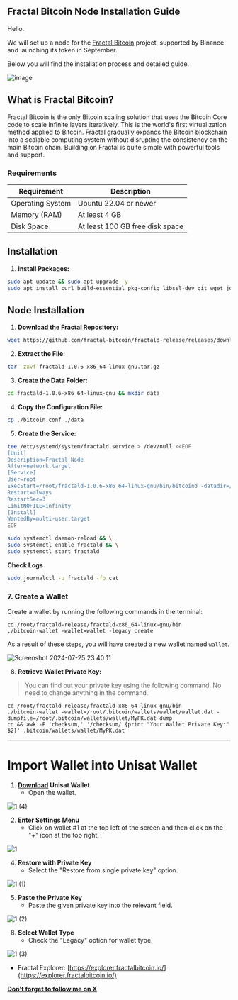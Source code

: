 ## Fractal Bitcoin Node Installation Guide

Hello.

We will set up a node for the [Fractal Bitcoin](https://www.fractalbitcoin.io/) project, supported by Binance and launching its token in September.

Below you will find the installation process and detailed guide.

![image](https://github.com/user-attachments/assets/7e9c98e5-d1e9-4a4f-a59f-4997a0e86d8e)

## What is Fractal Bitcoin?

Fractal Bitcoin is the only Bitcoin scaling solution that uses the Bitcoin Core code to scale infinite layers iteratively. This is the world's first virtualization method applied to Bitcoin. Fractal gradually expands the Bitcoin blockchain into a scalable computing system without disrupting the consistency on the main Bitcoin chain. Building on Fractal is quite simple with powerful tools and support.

### Requirements

| Requirement                  | Description                         |
|------------------------------|-------------------------------------|
| Operating System             | Ubuntu 22.04 or newer               |
| Memory (RAM)                 | At least 4 GB                       |
| Disk Space                   | At least 100 GB free disk space     |

## Installation

1. **Install Packages:**

```bash
sudo apt update && sudo apt upgrade -y
sudo apt install curl build-essential pkg-config libssl-dev git wget jq make gcc chrony -y
```

## Node Installation

1. **Download the Fractal Repository:**

```bash
wget https://github.com/fractal-bitcoin/fractald-release/releases/download/v1.0.6/fractald-1.0.6-x86_64-linux-gnu.tar.gz
```

2. **Extract the File:**

```bash
tar -zxvf fractald-1.0.6-x86_64-linux-gnu.tar.gz
```

3. **Create the Data Folder:**

```bash
cd fractald-1.0.6-x86_64-linux-gnu && mkdir data
```

4. **Copy the Configuration File:**

```bash
cp ./bitcoin.conf ./data
```

5. **Create the Service:**

```bash
tee /etc/systemd/system/fractald.service > /dev/null <<EOF
[Unit]
Description=Fractal Node
After=network.target
[Service]
User=root
ExecStart=/root/fractald-1.0.6-x86_64-linux-gnu/bin/bitcoind -datadir=/root/fractald-1.0.6-x86_64-linux-gnu/data/ -maxtipage=504576000
Restart=always
RestartSec=3
LimitNOFILE=infinity
[Install]
WantedBy=multi-user.target
EOF
```

```bash
sudo systemctl daemon-reload && \
sudo systemctl enable fractald && \
sudo systemctl start fractald
```

**Check Logs**

```bash
sudo journalctl -u fractald -fo cat
```

### 7. Create a Wallet

Create a wallet by running the following commands in the terminal:

```shell
cd /root/fractald-release/fractald-x86_64-linux-gnu/bin
./bitcoin-wallet -wallet=wallet -legacy create
```
As a result of these steps, you will have created a new wallet named `wallet`.

![Screenshot 2024-07-25 23 40 11](https://github.com/user-attachments/assets/347d7ae9-5de4-42de-a0cc-9c7b7edef409)

8. **Retrieve Wallet Private Key:**
> You can find out your private key using the following command. No need to change anything in the command.
```shell
cd /root/fractald-release/fractald-x86_64-linux-gnu/bin
./bitcoin-wallet -wallet=/root/.bitcoin/wallets/wallet/wallet.dat -dumpfile=/root/.bitcoin/wallets/wallet/MyPK.dat dump
cd && awk -F 'checksum,' '/checksum/ {print "Your Wallet Private Key:" $2}' .bitcoin/wallets/wallet/MyPK.dat
```
---------

# Import Wallet into Unisat Wallet

1. **[Download](https://chromewebstore.google.com/detail/unisat-wallet/ppbibelpcjmhbdihakflkdcoccbgbkpo?pli=1) Unisat Wallet**
   - Open the wallet.

![1  (4)](https://github.com/user-attachments/assets/a5cb92dc-417b-4868-bcbb-68e24e3dd354)

2. **Enter Settings Menu**
   - Click on wallet #1 at the top left of the screen and then click on the "+" icon at the top right.

![1](https://github.com/user-attachments/assets/116dedbd-a1f8-44cf-b7dd-828d6efe4207)

4. **Restore with Private Key**
   - Select the "Restore from single private key" option.

![1  (1)](https://github.com/user-attachments/assets/ada6a10e-0c6b-4007-8acf-18376100e426)

5. **Paste the Private Key**
   - Paste the given private key into the relevant field.

![1  (2)](https://github.com/user-attachments/assets/1e61209c-1128-4bd6-a87e-f8ed96924fc6)

8. **Select Wallet Type**
   - Check the "Legacy" option for wallet type.

![1  (3)](https://github.com/user-attachments/assets/09497321-4475-4831-8ff6-d786d0fe295d)

* Fractal Explorer: [https://explorer.fractalbitcoin.io/](https://explorer.fractalbitcoin.io/)

**[Don't forget to follow me on X](https://x.com/brsbtc)**
